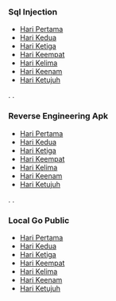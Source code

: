 ### Sql Injection
- [Hari Pertama](https://ariadesupriyatna.medium.com/poc-sql-injection-day-1-223c4b99e132)
- [Hari Kedua](https://ariadesupriyatna.medium.com/poc-sql-injection-day-2-0c0694b29e02)
- [Hari Ketiga](https://ariadesupriyatna.medium.com/poc-sql-injection-day-3-2b1058479a11)
- [Hari Keempat](https://ariadesupriyatna.medium.com/poc-sql-injection-day-4-menebak-rentan-sqli-atau-tidaknya-05883f52424c)
- [Hari Kelima](https://ariadesupriyatna.medium.com/poc-sql-injection-day-5-95d8fcd212bb)
- [Hari Keenam](https://ariadesupriyatna.medium.com/poc-sql-injection-day-6-bc4cc7efbe16)
- [Hari Ketujuh](https://ariadesupriyatna.medium.com/poc-sql-injection-day-7-8e318eef9a77)

.
.

### Reverse Engineering Apk
- [Hari Pertama](https://ariadesupriyatna.medium.com/reverse-engineering-day-1-25a78da5835c)
- [Hari Kedua](https://medium.com/p/6c44aa14067b)
- [Hari Ketiga](https://ariadesupriyatna.medium.com/reverse-engineering-day-3-c38160464027)
- [Hari Keempat](https://medium.com/@ariadesupriyatna/reverse-engineering-day-4-6d501ca0fa34)
- [Hari Kelima](https://medium.com/@ariadesupriyatna/reverse-engineering-day-5-056b1fb6ba27)
- [Hari Keenam](https://ariadesupriyatna.medium.com/reverse-engineering-day-6-3bacaf1b5cb8)
- [Hari Ketujuh](https://ariadesupriyatna.medium.com/reverse-engineering-day-7-58a0a5337060)

.
.

### Local Go Public
- [Hari Pertama](https://medium.com/@ariadesupriyatna/acode-code-editor-openvpn-connect-portmap-io-592150b1f2ae)
- [Hari Kedua](https://pastebin.com/qhN9q7w4)
- [Hari Ketiga](https://pastebin.com/Wm0qQeRY)
- [Hari Keempat](https://pastebin.com/0EP2Va0g)
- [Hari Kelima](https://pastebin.com/yRdyCzv3)
- [Hari Keenam](https://pastebin.com/xfCsr2Hu)
- [Hari Ketujuh](https://gist.github.com/ariadesupriyatna/ea784cf38b4bcee9646ab311635ab3e9)
